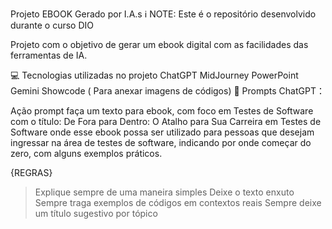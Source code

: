 Projeto EBOOK Gerado por I.A.s
ℹ️ NOTE: Este é o repositório desenvolvido durante o curso DIO

Projeto com o objetivo de gerar um ebook digital com as facilidades das ferramentas de IA. 


💻 Tecnologias utilizadas no projeto
ChatGPT
MidJourney
PowerPoint
Gemini
Showcode ( Para anexar imagens de códigos)
🧠 Prompts
ChatGPT：

Ação	prompt
faça um texto para ebook, com foco em Testes de Software com o título: De Fora para Dentro: O Atalho para Sua Carreira em Testes de Software onde esse ebook possa ser utilizado para pessoas que desejam ingressar na área de testes de software, 
indicando por onde começar do zero, com alguns exemplos práticos.

{REGRAS}
>Explique sempre de uma maneira simples
>Deixe o texto enxuto
>Sempre traga exemplos de códigos em contextos reais 
>Sempre deixe um título sugestivo por tópico

